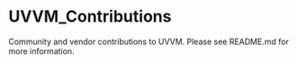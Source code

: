 # UVVM_Contributions
Community and vendor contributions to UVVM. Please see README.md for more information.
